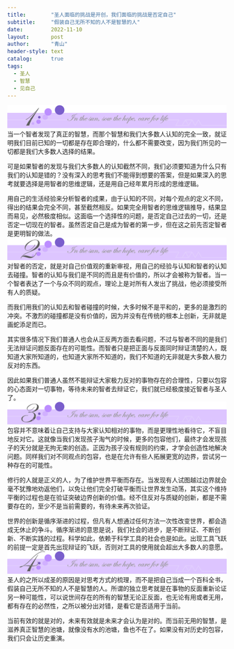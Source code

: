 ```yaml
---
title:        "圣人面临的挑战是开创，我们面临的挑战是否定自己"
subtitle:     "假装自己无所不知的人不是智慧的人"
date:         2022-11-10
layout:       post
author:       "青山"
header-style: text
catalog:      true
tags:
  - 圣人
  - 智慧
  - 见自己
---
```


![](/img/cut/01.jpg)
当一个智者发现了真正的智慧，而那个智慧和我们大多数人认知的完全一致，就证明我们目前已知的一切都是存在即合理的，什么都不需要改变，因为我们所见的一切都是我们大多数人选择的结果。

可是如果智者的发现与我们大多数人的认知截然不同，我们必须要知道为什么只有我们的认知是错的？没有深入的思考我们不能得到想要的答案，但是如果深入的思考就要选择是用智者的思维逻辑，还是用自己经年累月形成的思维逻辑。

用自己的生活经验来分析智者的成果，由于认知的不同，对每个观点的定义不同，得出的结果会完全不同，甚至截然相反。如果完全用智者的思维逻辑推导，结果显而易见，必然极度相似。这面临一个选择性的问题，是否定自己过去的一切，还是否定一切现在的智者。虽然否定自己是成为智者的第一步，但在这之前先否定智者是更明智的做法。
![](/img/cut/02.jpg)
对智者的否定，就是对自己价值观的重新审视，用自己的经验与认知和智者的认知去碰撞。智者的认知与我们是不同的而且是有价值的，所以才会被称为智者。当一个智者表达了一个与众不同的观点，理论上是对所有人发出了挑战，他必须接受所有人的质疑。

而我们用我们的认知去和智者碰撞的时候，大多时候不是平和的，更多的是激烈的冲突。不激烈的碰撞都是没有价值的，因为并没有在传统的根本上创新，无非就是画蛇添足而已。

其实很多情况下我们普通人也会从正反两方面去看问题，不过与智者不同的是我们无法辩证问题反面存在的可能性。而智者只是把正面与反面同时辩证清楚的人，既知道大家所知道的，也知道大家所不知道的，我们不知道的无非就是大多数人极力反对的东西。

因此如果我们普通人虽然不能辩证大家极力反对的事物存在的合理性，只要以包容的心态面对一切事物，等待未来的智者去辩证它，我们就已经极度接近智者与圣人了。
![](/img/cut/03.jpg)
包容并不意味着让自己支持与大家认知相对的事物，而是更理性地看待它，不盲目地反对它。这就像当我们发现孩子淘气的时候，更多的包容他们，最终才会发现孩子的天分就是无拘无束的创造。正因为孩子没有规则的约束，才学会创造性地解决问题。同样我们对不同观点的包容，也是在允许有些人拓展更宽的边界，尝试另一种存在的可能性。

修行的人就是正义的人，为了维护世界平衡而存在。当发现有人试图越过边界就会毫不犹豫地劝返他们，以免让他们完全打破平衡而让世界发生动荡，其实这个维持平衡的过程也是在验证突破边界创新的价值。经不住反对与质疑的创新，都是不需要存在的，至少不是当前需要的，有待未来再次验证。

世界的创新是循序渐进的过程，但凡有人想通过任何方法一次性改变世界，都会造成无休止的争斗。循序渐进的意思是说，我们社会的进步，是不断辩证、不断创新、不断实践的过程。科学如此，依赖于科学工具的社会也是如此。出现工具飞跃的前提一定是首先出现辩证的飞跃，否则对工具的使用就会超出大多数人的意愿。
![](/img/cut/04.jpg)
圣人的之所以成圣的原因是对思考方式的梳理，而不是把自己当成一个百科全书，假装自己无所不知的人不是智慧的人。所谓的独立思考就是在事物的反面重新论证另一种可能性，可以说世间存在的所有的智慧无论正反面，也无论有用或者无用，都有存在的必然性，之所以被分出对错，是看它是否适用于当前。

当前有效的就是对的，未来有效就是未来才会认为是对的。而当前无用的智慧，是滋养真正智慧的池塘，就像没有水的池塘，鱼也不在了。如果没有对历史的包容，我们只会让历史重演。